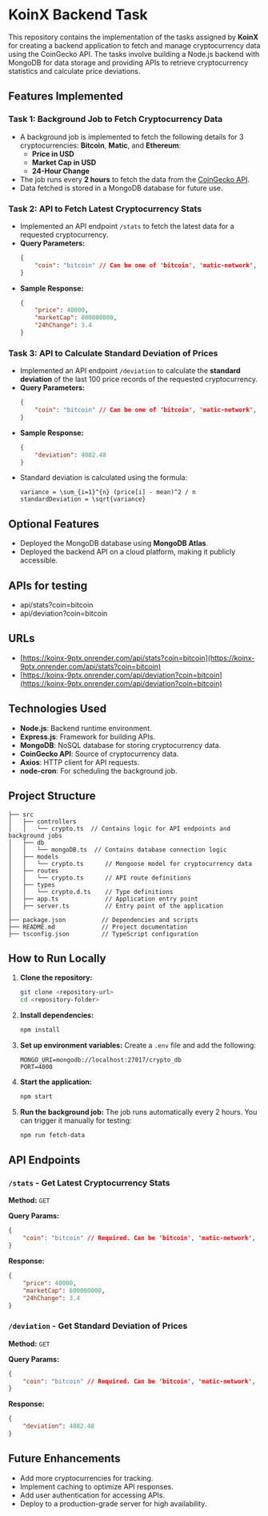 # KoinX Backend Task

This repository contains the implementation of the tasks assigned by **KoinX** for creating a backend application to fetch and manage cryptocurrency data using the CoinGecko API. The tasks involve building a Node.js backend with MongoDB for data storage and providing APIs to retrieve cryptocurrency statistics and calculate price deviations.

## Features Implemented

### Task 1: Background Job to Fetch Cryptocurrency Data
- A background job is implemented to fetch the following details for 3 cryptocurrencies: **Bitcoin**, **Matic**, and **Ethereum**:
  - **Price in USD**
  - **Market Cap in USD**
  - **24-Hour Change**
- The job runs every **2 hours** to fetch the data from the [CoinGecko API](https://docs.coingecko.com/v3.0.1/reference/introduction).
- Data fetched is stored in a MongoDB database for future use.

### Task 2: API to Fetch Latest Cryptocurrency Stats
- Implemented an API endpoint `/stats` to fetch the latest data for a requested cryptocurrency.
- **Query Parameters:**
  ```json
  {
      "coin": "bitcoin" // Can be one of 'bitcoin', 'matic-network', 'ethereum'
  }
  ```
- **Sample Response:**
  ```json
  {
      "price": 40000,
      "marketCap": 800000000,
      "24hChange": 3.4
  }
  ```

### Task 3: API to Calculate Standard Deviation of Prices
- Implemented an API endpoint `/deviation` to calculate the **standard deviation** of the last 100 price records of the requested cryptocurrency.
- **Query Parameters:**
  ```json
  {
      "coin": "bitcoin" // Can be one of 'bitcoin', 'matic-network', 'ethereum'
  }
  ```
- **Sample Response:**
  ```json
  {
      "deviation": 4082.48
  }
  ```
- Standard deviation is calculated using the formula:
  ```
  variance = \sum_{i=1}^{n} (price[i] - mean)^2 / n
  standardDeviation = \sqrt{variance}
  ```

## Optional Features
- Deployed the MongoDB database using **MongoDB Atlas**.
- Deployed the backend API on a cloud platform, making it publicly accessible. 

## APIs for testing

- api/stats?coin=bitcoin
- api/deviation?coin=bitcoin

## URLs
- [https://koinx-9ptx.onrender.com/api/stats?coin=bitcoin](https://koinx-9ptx.onrender.com/api/stats?coin=bitcoin)
- [https://koinx-9ptx.onrender.com/api/deviation?coin=bitcoin](https://koinx-9ptx.onrender.com/api/deviation?coin=bitcoin)

## Technologies Used
- **Node.js**: Backend runtime environment.
- **Express.js**: Framework for building APIs.
- **MongoDB**: NoSQL database for storing cryptocurrency data.
- **CoinGecko API**: Source of cryptocurrency data.
- **Axios**: HTTP client for API requests.
- **node-cron**: For scheduling the background job.

## Project Structure
```
├── src
│   ├── controllers
│   │   └── crypto.ts  // Contains logic for API endpoints and background jobs
│   ├── db
│   │   └── mongoDB.ts  // Contains database connection logic
│   ├── models
│   │   └── crypto.ts      // Mongoose model for cryptocurrency data
│   ├── routes
│   │   └── crypto.ts      // API route definitions
│   ├── types
│   │   └── crypto.d.ts    // Type definitions
│   ├── app.ts             // Application entry point
│   ├── server.ts          // Entry point of the application
│   
├── package.json          // Dependencies and scripts   
├── README.md             // Project documentation
├── tsconfig.json         // TypeScript configuration

```

## How to Run Locally

1. **Clone the repository:**
   ```bash
   git clone <repository-url>
   cd <repository-folder>
   ```

2. **Install dependencies:**
   ```bash
   npm install
   ```

3. **Set up environment variables:**
   Create a `.env` file and add the following:
   ```env
   MONGO_URI=mongodb://localhost:27017/crypto_db
   PORT=4000
   ```

4. **Start the application:**
   ```bash
   npm start
   ```

5. **Run the background job:**
   The job runs automatically every 2 hours. You can trigger it manually for testing:
   ```bash
   npm run fetch-data
   ```

## API Endpoints

### `/stats` - Get Latest Cryptocurrency Stats
**Method:** `GET`

**Query Params:**
```json
{
    "coin": "bitcoin" // Required. Can be 'bitcoin', 'matic-network', 'ethereum'
}
```

**Response:**
```json
{
    "price": 40000,
    "marketCap": 800000000,
    "24hChange": 3.4
}
```

### `/deviation` - Get Standard Deviation of Prices
**Method:** `GET`

**Query Params:**
```json
{
    "coin": "bitcoin" // Required. Can be 'bitcoin', 'matic-network', 'ethereum'
}
```

**Response:**
```json
{
    "deviation": 4082.48
}
```

## Future Enhancements
- Add more cryptocurrencies for tracking.
- Implement caching to optimize API responses.
- Add user authentication for accessing APIs.
- Deploy to a production-grade server for high availability.

